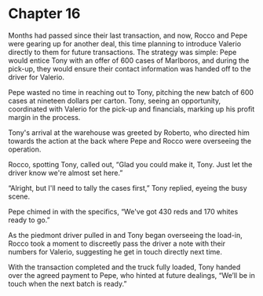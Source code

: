 # Chapter 16
Months had passed since their last transaction, and now, Rocco and Pepe were gearing up for another deal, this time planning to introduce Valerio directly to them for future transactions. The strategy was simple: Pepe would entice Tony with an offer of 600 cases of Marlboros, and during the pick-up, they would ensure their contact information was handed off to the driver for Valerio.

Pepe wasted no time in reaching out to Tony, pitching the new batch of 600 cases at nineteen dollars per carton. Tony, seeing an opportunity, coordinated with Valerio for the pick-up and financials, marking up his profit margin in the process.



Tony's arrival at the warehouse was greeted by Roberto, who directed him towards the action at the back where Pepe and Rocco were overseeing the operation.

Rocco, spotting Tony, called out, “Glad you could make it, Tony. Just let the driver know we're almost set here.”

“Alright, but I'll need to tally the cases first,” Tony replied, eyeing the busy scene.

Pepe chimed in with the specifics, “We've got 430 reds and 170 whites ready to go.”

As the piedmont driver pulled in and Tony began overseeing the load-in, Rocco took a moment to discreetly pass the driver a note with their numbers for Valerio, suggesting he get in touch directly next time.

With the transaction completed and the truck fully loaded, Tony handed over the agreed payment to Pepe, who hinted at future dealings, “We’ll be in touch when the next batch is ready.”